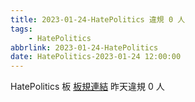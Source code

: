 ```yaml
---
title: 2023-01-24-HatePolitics 違規 0 人
tags:
    - HatePolitics
abbrlink: 2023-01-24-HatePolitics
date: HatePolitics-2023-01-24 12:00:00
---
```

HatePolitics 板 [板規連結](https://www.ptt.cc/bbs/HatePolitics/M.1617115262.A.D60.html)
昨天違規 0 人
